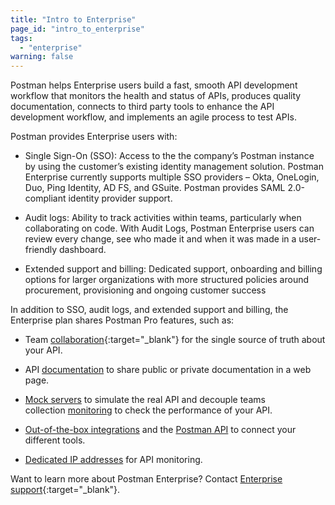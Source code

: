```yaml
---
title: "Intro to Enterprise"
page_id: "intro_to_enterprise"
tags: 
  - "enterprise"
warning: false
---
```


Postman helps Enterprise users build a fast, smooth API development workflow that monitors the health and status of APIs, produces quality documentation, connects to third party tools to enhance the API development workflow, and implements an agile process to test APIs.

Postman provides Enterprise users with:

* Single Sign-On (SSO): Access to the the company’s Postman instance by using the customer’s existing identity management solution. Postman Enterprise currently supports multiple SSO providers – Okta, OneLogin, Duo, Ping Identity, AD FS, and GSuite. Postman provides SAML 2.0-compliant identity provider support. 

* Audit logs: Ability to track activities within teams, particularly when collaborating on code. With Audit Logs, Postman Enterprise users can review every change, see who made it and when it was made in a user-friendly dashboard. 

* Extended support and billing: Dedicated support, onboarding and billing options for larger organizations with more structured policies around procurement, provisioning and ongoing customer success

In addition to SSO, audit logs, and extended support and billing, the Enterprise plan shares Postman Pro features, such as:

* Team [collaboration](/docs/v6/postman/workspaces/creating_workspaces){:target="_blank"} for the single source of truth about your API.  

* API [documentation](/docs/postman/api_documentation/intro_to_api_documentation) to share public or private documentation in a web page.

* [Mock servers](/docs/postman/mock_servers) to simulate the real API and decouple teams collection [monitoring](/docs/postman/monitors/intro_monitors) to check the performance of your API.

* [Out-of-the-box integrations](/docs/pro/integrations/intro_integrations) and the [Postman API](/docs/pro/pro_api/intro_api) to connect your different tools.

* [Dedicated IP addresses](/docs/postman/monitors/intro_monitors#monitoring-resources-in-multiple-regions) for API monitoring.


Want to learn more about Postman Enterprise? Contact [Enterprise support](http://pages.getpostman.com/Enterprise-Sales_Contact-Us.html){:target="_blank"}. 


